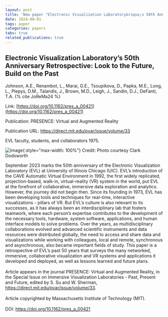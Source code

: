 ```yaml
---
layout: post
title: 'New paper "Electronic Visualization Laboratory&rsquo;s 50th Anniversary Retrospective: Look to the Future, Build on the Past"'
date: 2024-08-01
tags: paper
categories: papers
tabs: true
related_publications: true
---
```


## Electronic Visualization Laboratory&rsquo;s 50th Anniversary Retrospective: Look to the Future, Build on the Past
Johnson, A.E., Renambot, L., Marai, G.E., Tsoupikova, D., Papka, M.E., Long, L., Plepys, D.M., Talandis, J., Brown, M.D.,  Leigh, J., Sandin, D.J., DeFanti, T.A.
{% cite JoReMa24 %}

Link: [https://doi.org/10.1162/pres_a_00421](https://doi.org/10.1162/pres_a_00421)

Publication: PRESENCE: Virtual and Augmented Reality

Publication URL: https://direct.mit.edu/pvar/issue/volume/33

EVL faculty, students, and collaborators 1975.

![image](https://www.evl.uic.edu/output/originals/evl_1975.png-srcw.jpg){:style="max-width: 100%"}
Credit: Photo courtesy Clark Dodsworth

September 2023 marks the 50th anniversary of the Electronic Visualization Laboratory (EVL) at University of Illinois Chicago (UIC). EVL&rsquo;s introduction of the CAVE Automatic Virtual Environment in 1992, the first widely replicated, projection-based, walk-in, virtual-reality (VR) system in the world, put EVL at the forefront of collaborative, immersive data exploration and analytics. However, the journey did not begin then. Since its founding in 1973, EVL has been developing tools and techniques for real-time, interactive visualizations - pillars of VR. But EVL&rsquo;s culture is also relevant to its successes, as it has always been an interdisciplinary lab that fosters teamwork, where each person&rsquo;s expertise contributes to the development of the necessary tools, hardware, system software, applications, and human interface models to solve problems. Over the years, as multidisciplinary collaborations evolved and advanced scientific instruments and data resources were distributed globally, the need to access and share data and visualizations while working with colleagues, local and remote, synchronous and asynchronous, also became important fields of study. This paper is a retrospective of EVL&rsquo;s past 50 years that surveys the many networked, immersive, collaborative visualization and VR systems and applications it developed and deployed, as well as lessons learned and future plans.<br><br>
Article appears in the journal PRESENCE: Virtual and Augmented Reality, in the Special Issue on Immersive Visualization Laboratories - Past, Present and Future, edited by S. Su and W. Sherman, <a href="https://direct.mit.edu/pvar/article/doi/10.1162/pres_a_00421/120470/Electronic-Visualization-Laboratory-s-50th">https://direct.mit.edu/pvar/issue/volume/33</a>.<br><br>
Article copyrighted by Massachusetts Institute of Technology (MIT).<br><br>
DOI: <a href="https://doi.org/10.1162/pres_a_00421">https://doi.org/10.1162/pres_a_00421</a>

